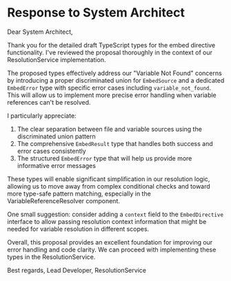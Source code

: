# Response to System Architect

Dear System Architect,

Thank you for the detailed draft TypeScript types for the embed directive functionality. I've reviewed the proposal thoroughly in the context of our ResolutionService implementation.

The proposed types effectively address our "Variable Not Found" concerns by introducing a proper discriminated union for `EmbedSource` and a dedicated `EmbedError` type with specific error cases including `variable_not_found`. This will allow us to implement more precise error handling when variable references can't be resolved.

I particularly appreciate:

1. The clear separation between file and variable sources using the discriminated union pattern
2. The comprehensive `EmbedResult` type that handles both success and error cases consistently
3. The structured `EmbedError` type that will help us provide more informative error messages

These types will enable significant simplification in our resolution logic, allowing us to move away from complex conditional checks and toward more type-safe pattern matching, especially in the VariableReferenceResolver component.

One small suggestion: consider adding a `context` field to the `EmbedDirective` interface to allow passing resolution context information that might be needed for variable resolution in different scopes.

Overall, this proposal provides an excellent foundation for improving our error handling and code clarity. We can proceed with implementing these types in the ResolutionService.

Best regards,
Lead Developer, ResolutionService